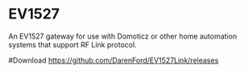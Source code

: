 # EV1527
An EV1527 gateway for use with Domoticz or other home automation systems that support RF Link protocol.

#Download
https://github.com/DarenFord/EV1527Link/releases
